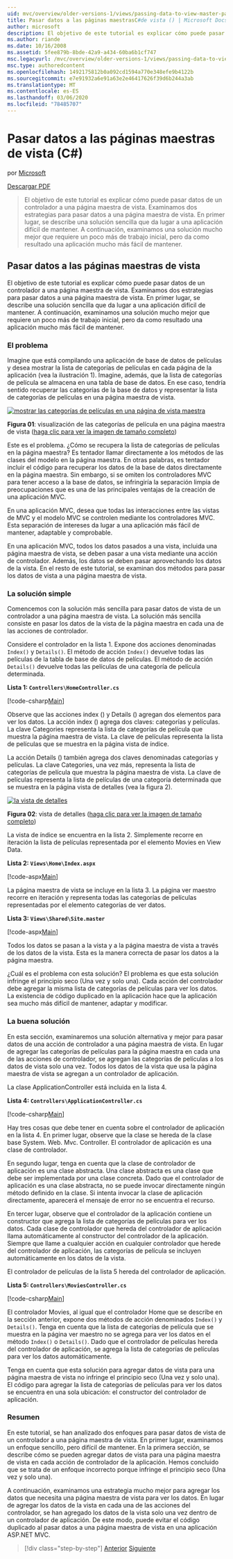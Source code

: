 ```yaml
---
uid: mvc/overview/older-versions-1/views/passing-data-to-view-master-pages-cs
title: Pasar datos a las páginas maestrasC#de vista () | Microsoft Docs
author: microsoft
description: El objetivo de este tutorial es explicar cómo puede pasar datos de un controlador a una página maestra de vista. Examinamos dos estrategias para pasar datos a una vista m...
ms.author: riande
ms.date: 10/16/2008
ms.assetid: 5fee879b-8bde-42a9-a434-60ba6b1cf747
msc.legacyurl: /mvc/overview/older-versions-1/views/passing-data-to-view-master-pages-cs
msc.type: authoredcontent
ms.openlocfilehash: 1492175812b0a092cd1594a770e348efe9b4122b
ms.sourcegitcommit: e7e91932a6e91a63e2e46417626f39d6b244a3ab
ms.translationtype: MT
ms.contentlocale: es-ES
ms.lasthandoff: 03/06/2020
ms.locfileid: "78485707"
---
```

# <a name="passing-data-to-view-master-pages-c"></a>Pasar datos a las páginas maestras de vista (C#)

por [Microsoft](https://github.com/microsoft)

[Descargar PDF](https://download.microsoft.com/download/e/f/3/ef3f2ff6-7424-48f7-bdaa-180ef64c3490/ASPNET_MVC_Tutorial_13_CS.pdf)

> El objetivo de este tutorial es explicar cómo puede pasar datos de un controlador a una página maestra de vista. Examinamos dos estrategias para pasar datos a una página maestra de vista. En primer lugar, se describe una solución sencilla que da lugar a una aplicación difícil de mantener. A continuación, examinamos una solución mucho mejor que requiere un poco más de trabajo inicial, pero da como resultado una aplicación mucho más fácil de mantener.

## <a name="passing-data-to-view-master-pages"></a>Pasar datos a las páginas maestras de vista

El objetivo de este tutorial es explicar cómo puede pasar datos de un controlador a una página maestra de vista. Examinamos dos estrategias para pasar datos a una página maestra de vista. En primer lugar, se describe una solución sencilla que da lugar a una aplicación difícil de mantener. A continuación, examinamos una solución mucho mejor que requiere un poco más de trabajo inicial, pero da como resultado una aplicación mucho más fácil de mantener.

### <a name="the-problem"></a>El problema

Imagine que está compilando una aplicación de base de datos de películas y desea mostrar la lista de categorías de películas en cada página de la aplicación (vea la ilustración 1). Imagine, además, que la lista de categorías de película se almacena en una tabla de base de datos. En ese caso, tendría sentido recuperar las categorías de la base de datos y representar la lista de categorías de películas en una página maestra de vista.

[![mostrar las categorías de películas en una página de vista maestra](passing-data-to-view-master-pages-cs/_static/image2.png)](passing-data-to-view-master-pages-cs/_static/image1.png)

**Figura 01**: visualización de las categorías de película en una página maestra de vista ([haga clic para ver la imagen de tamaño completo](passing-data-to-view-master-pages-cs/_static/image3.png))

Este es el problema. ¿Cómo se recupera la lista de categorías de películas en la página maestra? Es tentador llamar directamente a los métodos de las clases del modelo en la página maestra. En otras palabras, es tentador incluir el código para recuperar los datos de la base de datos directamente en la página maestra. Sin embargo, si se omiten los controladores MVC para tener acceso a la base de datos, se infringiría la separación limpia de preocupaciones que es una de las principales ventajas de la creación de una aplicación MVC.

En una aplicación MVC, desea que todas las interacciones entre las vistas de MVC y el modelo MVC se controlen mediante los controladores MVC. Esta separación de intereses da lugar a una aplicación más fácil de mantener, adaptable y comprobable.

En una aplicación MVC, todos los datos pasados a una vista, incluida una página maestra de vista, se deben pasar a una vista mediante una acción de controlador. Además, los datos se deben pasar aprovechando los datos de la vista. En el resto de este tutorial, se examinan dos métodos para pasar los datos de vista a una página maestra de vista.

### <a name="the-simple-solution"></a>La solución simple

Comencemos con la solución más sencilla para pasar datos de vista de un controlador a una página maestra de vista. La solución más sencilla consiste en pasar los datos de la vista de la página maestra en cada una de las acciones de controlador.

Considere el controlador en la lista 1. Expone dos acciones denominadas `Index()` y `Details()`. El método de acción `Index()` devuelve todas las películas de la tabla de base de datos de películas. El método de acción `Details()` devuelve todas las películas de una categoría de película determinada.

**Lista 1: `Controllers\HomeController.cs`**

[!code-csharp[Main](passing-data-to-view-master-pages-cs/samples/sample1.cs)]

Observe que las acciones index () y Details () agregan dos elementos para ver los datos. La acción index () agrega dos claves: categorías y películas. La clave Categories representa la lista de categorías de película que muestra la página maestra de vista. La clave de películas representa la lista de películas que se muestra en la página vista de índice.

La acción Details () también agrega dos claves denominadas categorías y películas. La clave Categories, una vez más, representa la lista de categorías de película que muestra la página maestra de vista. La clave de películas representa la lista de películas de una categoría determinada que se muestra en la página vista de detalles (vea la figura 2).

[![la vista de detalles](passing-data-to-view-master-pages-cs/_static/image5.png)](passing-data-to-view-master-pages-cs/_static/image4.png)

**Figura 02**: vista de detalles ([haga clic para ver la imagen de tamaño completo](passing-data-to-view-master-pages-cs/_static/image6.png))

La vista de índice se encuentra en la lista 2. Simplemente recorre en iteración la lista de películas representada por el elemento Movies en View Data.

**Lista 2: `Views\Home\Index.aspx`**

[!code-aspx[Main](passing-data-to-view-master-pages-cs/samples/sample2.aspx)]

La página maestra de vista se incluye en la lista 3. La página ver maestro recorre en iteración y representa todas las categorías de películas representadas por el elemento categorías de ver datos.

**Lista 3: `Views\Shared\Site.master`**

[!code-aspx[Main](passing-data-to-view-master-pages-cs/samples/sample3.aspx)]

Todos los datos se pasan a la vista y a la página maestra de vista a través de los datos de la vista. Esta es la manera correcta de pasar los datos a la página maestra.

¿Cuál es el problema con esta solución? El problema es que esta solución infringe el principio seco (Una vez y solo una). Cada acción del controlador debe agregar la misma lista de categorías de películas para ver los datos. La existencia de código duplicado en la aplicación hace que la aplicación sea mucho más difícil de mantener, adaptar y modificar.

### <a name="the-good-solution"></a>La buena solución

En esta sección, examinaremos una solución alternativa y mejor para pasar datos de una acción de controlador a una página maestra de vista. En lugar de agregar las categorías de películas para la página maestra en cada una de las acciones de controlador, se agregan las categorías de películas a los datos de vista solo una vez. Todos los datos de la vista que usa la página maestra de vista se agregan a un controlador de aplicación.

La clase ApplicationController está incluida en la lista 4.

**Lista 4: `Controllers\ApplicationController.cs`**

[!code-csharp[Main](passing-data-to-view-master-pages-cs/samples/sample4.cs)]

Hay tres cosas que debe tener en cuenta sobre el controlador de aplicación en la lista 4. En primer lugar, observe que la clase se hereda de la clase base System. Web. Mvc. Controller. El controlador de aplicación es una clase de controlador.

En segundo lugar, tenga en cuenta que la clase de controlador de aplicación es una clase abstracta. Una clase abstracta es una clase que debe ser implementada por una clase concreta. Dado que el controlador de aplicación es una clase abstracta, no se puede invocar directamente ningún método definido en la clase. Si intenta invocar la clase de aplicación directamente, aparecerá el mensaje de error no se encuentra el recurso.

En tercer lugar, observe que el controlador de la aplicación contiene un constructor que agrega la lista de categorías de películas para ver los datos. Cada clase de controlador que hereda del controlador de aplicación llama automáticamente al constructor del controlador de la aplicación. Siempre que llame a cualquier acción en cualquier controlador que herede del controlador de aplicación, las categorías de película se incluyen automáticamente en los datos de la vista.

El controlador de películas de la lista 5 hereda del controlador de aplicación.

**Lista 5: `Controllers\MoviesController.cs`**

[!code-csharp[Main](passing-data-to-view-master-pages-cs/samples/sample5.cs)]

El controlador Movies, al igual que el controlador Home que se describe en la sección anterior, expone dos métodos de acción denominados `Index()` y `Details()`. Tenga en cuenta que la lista de categorías de película que se muestra en la página ver maestro no se agrega para ver los datos en el método `Index()` o `Details()`. Dado que el controlador de películas hereda del controlador de aplicación, se agrega la lista de categorías de películas para ver los datos automáticamente.

Tenga en cuenta que esta solución para agregar datos de vista para una página maestra de vista no infringe el principio seco (Una vez y solo una). El código para agregar la lista de categorías de películas para ver los datos se encuentra en una sola ubicación: el constructor del controlador de aplicación.

### <a name="summary"></a>Resumen

En este tutorial, se han analizado dos enfoques para pasar datos de vista de un controlador a una página maestra de vista. En primer lugar, examinamos un enfoque sencillo, pero difícil de mantener. En la primera sección, se describe cómo se pueden agregar datos de vista para una página maestra de vista en cada acción de controlador de la aplicación. Hemos concluido que se trata de un enfoque incorrecto porque infringe el principio seco (Una vez y solo una).

A continuación, examinamos una estrategia mucho mejor para agregar los datos que necesita una página maestra de vista para ver los datos. En lugar de agregar los datos de la vista en cada una de las acciones del controlador, se han agregado los datos de la vista solo una vez dentro de un controlador de aplicación. De este modo, puede evitar el código duplicado al pasar datos a una página maestra de vista en una aplicación ASP.NET MVC.

> [!div class="step-by-step"]
> [Anterior](creating-page-layouts-with-view-master-pages-cs.md)
> [Siguiente](asp-net-mvc-views-overview-vb.md)
